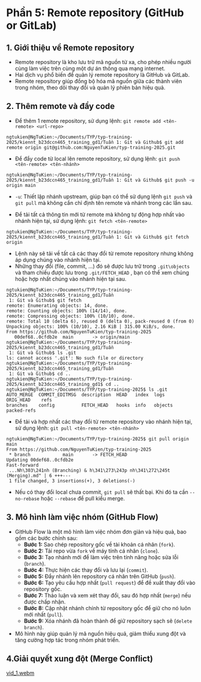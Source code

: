 # Phần 5: Remote repository (GitHub or GitLab)
## 1. Giới thiệu về Remote repository
* Remote repository là kho lưu trữ mã nguồn từ xa, cho phép nhiều người cùng làm việc trên cùng một dự án thông qua mạng internet.
* Hai dịch vụ phổ biến để quản lý remote repository là GitHub và GitLab.
* Remote repository giúp đồng bộ hóa mã nguồn giữa các thành viên trong nhóm, theo dõi thay đổi và quản lý phiên bản hiệu quả.
## 2. Thêm remote và đẩy code
* Để thêm 1 remote repository, sử dụng lệnh: `git remote add <tên-remote> <url-repo>`
```shell
ngtukien@NgTuKien:~/Documents/TYP/typ-training-2025/kiennt_b23dccn465_training_gd1/Tuần 1: Git và Github$ git add remote origin git@github.com:NguyenTuKien/typ-training-2025.git
```
* Để đẩy code từ local lên remote repository, sử dụng lệnh: `git push <tên-remote> <tên-nhánh>`
```shell
ngtukien@NgTuKien:~/Documents/TYP/typ-training-2025/kiennt_b23dccn465_training_gd1/Tuần 1: Git và Github$ git push -u origin main
```
 - `-u`: Thiết lập nhánh upstream, giúp bạn có thể sử dụng lệnh `git push` và `git pull` mà không cần chỉ định tên remote và nhánh trong các lần sau.
* Để tải tất cả thông tin mới từ remote mà không tự động hợp nhất vào nhánh hiện tại, sử dụng lệnh: `git fetch <tên-remote>`
```shell
ngtukien@NgTuKien:~/Documents/TYP/typ-training-2025/kiennt_b23dccn465_training_gd1/Tuần 1: Git và Github$ git fetch origin
```
 - Lệnh này sẽ tải về tất cả các thay đổi từ remote repository nhưng không áp dụng chúng vào nhánh hiện tại.
 - Những thay đổi (file, commit, ...) đó sẽ được lưu trữ trong `.git\objects` và tham chiếu được lưu trong `.git/FETCH_HEAD` , bạn có thể xem chúng hoặc hợp nhất chúng vào nhánh hiện tại sau.
```shell
ngtukien@NgTuKien:~/Documents/TYP/typ-training-2025/kiennt_b23dccn465_training_gd1/Tuần
 1: Git và Github$ git fetch
remote: Enumerating objects: 14, done.
remote: Counting objects: 100% (14/14), done.
remote: Compressing objects: 100% (10/10), done.
remote: Total 10 (delta 6), reused 0 (delta 0), pack-reused 0 (from 0)
Unpacking objects: 100% (10/10), 2.16 KiB | 315.00 KiB/s, done.
From https://github.com/NguyenTuKien/typ-training-2025
   00def68..0cfdb2e  main       -> origin/main
ngtukien@NgTuKien:~/Documents/TYP/typ-training-2025/kiennt_b23dccn465_training_gd1/Tuần
 1: Git và Github$ ls .git
ls: cannot access '.git': No such file or directory
ngtukien@NgTuKien:~/Documents/TYP/typ-training-2025/kiennt_b23dccn465_training_gd1/Tuần
 1: Git và Github$ cd ..                                                               
ngtukien@NgTuKien:~/Documents/TYP/typ-training-2025/kiennt_b23dccn465_training_gd1$ cd ..
ngtukien@NgTuKien:~/Documents/TYP/typ-training-2025$ ls .git
AUTO_MERGE  COMMIT_EDITMSG  description  HEAD   index  logs     ORIG_HEAD    refs
branches    config          FETCH_HEAD   hooks  info   objects  packed-refs
```
* Để tải và hợp nhất các thay đổi từ remote repository vào nhánh hiện tại, sử dụng lệnh: `git pull <tên-remote> <tên-nhánh>`
```shell
ngtukien@NgTuKien:~/Documents/TYP/typ-training-2025$ git pull origin main
From https://github.com/NguyenTuKien/typ-training-2025
 * branch            main       -> FETCH_HEAD
Updating 00def68..0cfdb2e
Fast-forward
 ...Nh\303\241nh (Branching) & h\341\273\243p nh\341\272\245t (Merging).md" | 6 +++---
 1 file changed, 3 insertions(+), 3 deletions(-)
```
 - Nếu có thay đổi local chưa commit, `git pull` sẽ thất bại. Khi đó ta cần `--no-rebase` hoặc `--rebase` để pull kiểu merge.
## 3. Mô hình làm việc nhóm (GitHub Flow)
* GitHub Flow là một mô hình làm việc nhóm đơn giản và hiệu quả, bao gồm các bước chính sau: 
  - **Bước 1:** Sao chép repository gốc về tài khoản cá nhân (`fork`).
  - **Bước 2:** Tải repo vừa `fork` về máy tính cá nhân (`clone`).
  - **Bước 3:** Tạo nhánh mới để làm việc trên tính năng hoặc sửa lỗi (`branch`).
  - **Bước 4:** Thực hiện các thay đổi và lưu lại (`commit`).
  - **Bước 5:** Đẩy nhánh lên repository cá nhân trên GitHub (`push`).
  - **Bước 6:** Tạo yêu cầu hợp nhất (`pull request`) để đề xuất thay đổi vào repository gốc.
  - **Bước 7:** Thảo luận và xem xét thay đổi, sau đó hợp nhất (`merge`) nếu được chấp nhận.
  - **Bước 8:** Cập nhật nhánh chính từ repository gốc để giữ cho nó luôn mới nhất (`pull`).
  - **Bước 9:** Xóa nhánh đã hoàn thành để giữ repository sạch sẽ (`delete branch`).
* Mô hình này giúp quản lý mã nguồn hiệu quả, giảm thiểu xung đột và tăng cường hợp tác trong nhóm phát triển.
## 4.Giải quyết xung đột (Merge Conflict)
[vid_1.webm](Image/vid_1.webm)
